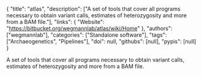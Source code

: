 {
  "title": "atlas",
  "description": ["A set of tools that cover all programs necessary to obtain variant calls, estimates of heterozygosity and more from a BAM file."],
  "links": {
    "Website": "https://bitbucket.org/wegmannlab/atlas/wiki/Home"
  },
  "authors": ["wegmannlab"],
  "categories": ["Standalone software"],
  "tags": ["Archaeogenetics", "Pipelines"],
  "doi": null,
  "githubs": [null],
  "pypis": [null]
}

<!-- Generated by csv2md.R – do not edit by hand -->

A set of tools that cover all programs necessary to obtain variant calls, estimates of heterozygosity and more from a BAM file.